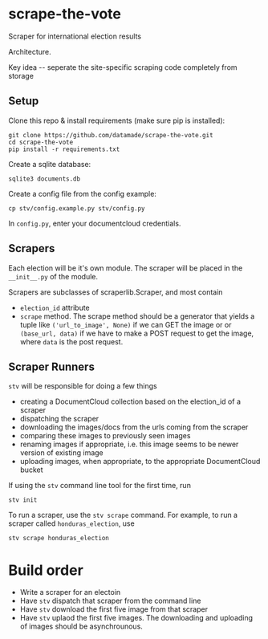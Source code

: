 # scrape-the-vote
Scraper for international election results

Architecture.

Key idea -- seperate the site-specific scraping code completely from storage

## Setup

Clone this repo & install requirements (make sure pip is installed):
```
git clone https://github.com/datamade/scrape-the-vote.git
cd scrape-the-vote
pip install -r requirements.txt
```

Create a sqlite database:
```
sqlite3 documents.db
```

Create a config file from the config example:
```
cp stv/config.example.py stv/config.py
```

In ```config.py```, enter your documentcloud credentials.

## Scrapers
Each election will be it's own module. The scraper will be placed in the `__init__.py` of the module.

Scrapers are subclasses of scraperlib.Scraper, and most contain

- `election_id` attribute
- `scrape` method. The scrape method should be a generator that yields a tuple like `('url_to_image', None)` if we can GET the image or or `(base_url, data)` if we have to make a POST request to get the image, where `data` is the post request.


## Scraper Runners
`stv` will be responsible for doing a few things

- creating a DocumentCloud collection based on the election_id of a scraper
- dispatching the scraper
- downloading the images/docs from the urls coming from the scraper
- comparing these images to previously seen images
- renaming images if appropriate, i.e. this image seems to be newer version of existing image 
- uploading images, when appropriate, to the appropriate DocumentCloud bucket

If using the ```stv``` command line tool for the first time, run
```
stv init
```

To run a scraper, use the `stv scrape` command. For example, to run a scraper called ```honduras_election```, use
```
stv scrape honduras_election
```

# Build order
- Write a scraper for an electoin
- Have `stv` dispatch that scraper from the command line
- Have `stv` download the first five image from that scraper
- Have `stv` uplaod the first five images. The downloading and uploading of images should be asynchrounous.




